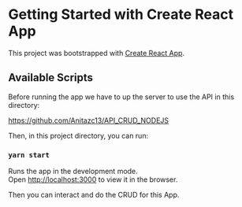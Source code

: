 # Getting Started with Create React App

This project was bootstrapped with [Create React App](https://github.com/facebook/create-react-app).

## Available Scripts

Before running the app we have to up the server to use the API in this directory:

https://github.com/Anitazc13/API_CRUD_NODEJS

Then, in this project directory, you can run:

### `yarn start`

Runs the app in the development mode.\
Open [http://localhost:3000](http://localhost:3000) to view it in the browser.

Then you can interact and do the CRUD for this App.
